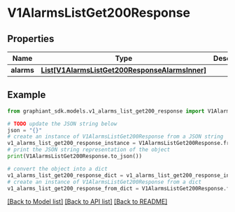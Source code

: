 # V1AlarmsListGet200Response


## Properties

Name | Type | Description | Notes
------------ | ------------- | ------------- | -------------
**alarms** | [**List[V1AlarmsListGet200ResponseAlarmsInner]**](V1AlarmsListGet200ResponseAlarmsInner.md) |  | [optional] 

## Example

```python
from graphiant_sdk.models.v1_alarms_list_get200_response import V1AlarmsListGet200Response

# TODO update the JSON string below
json = "{}"
# create an instance of V1AlarmsListGet200Response from a JSON string
v1_alarms_list_get200_response_instance = V1AlarmsListGet200Response.from_json(json)
# print the JSON string representation of the object
print(V1AlarmsListGet200Response.to_json())

# convert the object into a dict
v1_alarms_list_get200_response_dict = v1_alarms_list_get200_response_instance.to_dict()
# create an instance of V1AlarmsListGet200Response from a dict
v1_alarms_list_get200_response_from_dict = V1AlarmsListGet200Response.from_dict(v1_alarms_list_get200_response_dict)
```
[[Back to Model list]](../README.md#documentation-for-models) [[Back to API list]](../README.md#documentation-for-api-endpoints) [[Back to README]](../README.md)


